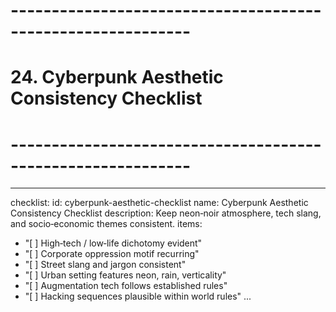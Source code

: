 <!-- Powered by BMAD™ Core -->

# ------------------------------------------------------------

# 24. Cyberpunk Aesthetic Consistency Checklist

# ------------------------------------------------------------

---

checklist:
id: cyberpunk-aesthetic-checklist
name: Cyberpunk Aesthetic Consistency Checklist
description: Keep neon‑noir atmosphere, tech slang, and socio‑economic themes consistent.
items:

- "[ ] High‑tech / low‑life dichotomy evident"
- "[ ] Corporate oppression motif recurring"
- "[ ] Street slang and jargon consistent"
- "[ ] Urban setting features neon, rain, verticality"
- "[ ] Augmentation tech follows established rules"
- "[ ] Hacking sequences plausible within world rules"
  ...
